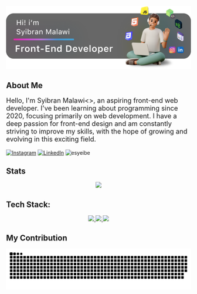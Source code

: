 ![syibran](assets/banner.png)

## About Me
  <p style="font-size:18px;">
  Hello, I'm <a>Syibran Malawi<>, an aspiring front-end web developer. I've been learning about programming since 2020, focusing primarily on web development. I have a deep passion for front-end design and am constantly striving to improve my skills, with the hope of growing and evolving in this exciting field.
  </p>

[![Instagram](https://img.shields.io/badge/Instagram-%23E4405F.svg?logo=Instagram&logoColor=white)](https://instagram.com/syiesyeibe._) [![LinkedIn](https://img.shields.io/badge/LinkedIn-%230077B5.svg?logo=linkedin&logoColor=white)](https://linkedin.com/in/syibran-malawi) <img src="https://komarev.com/ghpvc/?username=esyeibe&label=Profile%20views&color=0e75b6&style=flat" alt="esyeibe" /> 

## Stats
<p align="center">
  <img src="http://github-profile-summary-cards.vercel.app/api/cards/profile-details?username=esyeibe&theme=ayu_mirage" />
</p>

## Tech Stack:
<p align="center">
  <a href="https://skillicons.dev">
    <img src="https://skillicons.dev/icons?i=html,css,vscode,github,bootstrap,figma,tailwind,git" />
    <img src="https://skillicons.dev/icons?i=react,discord,express,postman,nodejs,javascript,typescript,express" />
    <img src="https://skillicons.dev/icons?i=mongodb,mysql,linux,redux,py" />
  </a>
</p>

## My Contribution
<div align="center">
  <img alt="snake eating my contributions" src="https://raw.githubusercontent.com/esyeibe/esyeibe/output/github-contribution-grid-snake-dark.svg" />
  <br/><br/>
</div>


